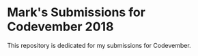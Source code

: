 # Mark's Submissions for Codevember 2018

This repository is dedicated for my submissions for Codevember.
